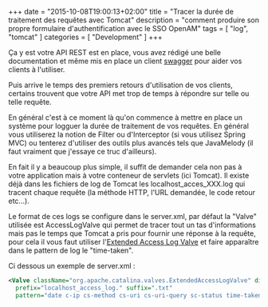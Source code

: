 +++
date = "2015-10-08T19:00:13+02:00"
title = "Tracer la durée de traitement des requêtes avec Tomcat"
description = "comment produire son propre formulaire d'authentification avec le SSO OpenAM"
tags = [ "log", "tomcat" ]
categories = [
  "Development"
]
+++

Ça y est votre API REST est en place, vous avez rédigé une belle documentation et même mis en place un client [swagger](http://swagger.io/) pour aider vos clients à l'utiliser.

Puis arrive le temps des premiers retours d'utilisation de vos clients, certains trouvent que votre API met trop de temps à répondre sur telle ou telle requête.

En général c'est à ce moment là qu'on commence à mettre en place un système pour logguer la durée de traitement de vos requêtes. En général vous utiliserez la notion de Filter ou d'Interceptor (si vous utilisez Spring MVC) ou tenterez d'utiliser des outils plus avancés tels que JavaMelody (il faut vraiment que j'essaye ce truc d'ailleurs).

En fait il y a beaucoup plus simple, il suffit de demander cela non pas à votre application mais à votre conteneur de servlets (ici Tomcat). Il existe déjà dans les fichiers de log de Tomcat les localhost_acces_XXX.log qui tracent chaque requête (la méthode HTTP, l'URL demandée, le code retour etc...).

Le format de ces logs se configure dans le server.xml, par défaut la "Valve" utilisée est AccessLogValve qui permet de tracer tout un tas d'informations mais pas le temps que Tomcat a pris pour fournir une réponse à la requête, pour cela il vous faut utiliser l'[Extended Access Log Valve](https://tomcat.apache.org/tomcat-7.0-doc/config/valve.html#Extended_Access_Log_Valve) et faire apparaître dans le pattern de log le "time-taken".

Ci dessous un exemple de server.xml : 

```xml
<Valve className="org.apache.catalina.valves.ExtendedAccessLogValve" directory="logs"
  prefix="localhost_access_log." suffix=".txt"
  pattern="date c-ip cs-method cs-uri cs-uri-query sc-status time-taken" />
```
